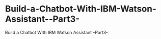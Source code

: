 # Build-a-Chatbot-With-IBM-Watson-Assistant--Part3-
Build a Chatbot With IBM Watson Assistant -Part3-
